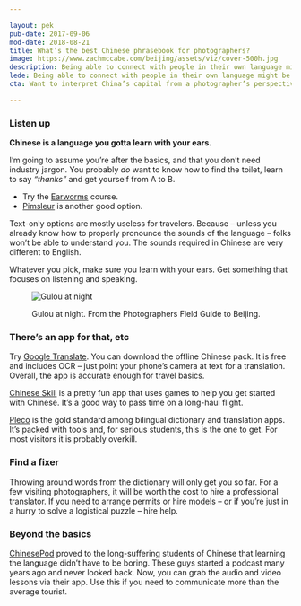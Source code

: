 ```yaml
---

layout: pek
pub-date: 2017-09-06
mod-date: 2018-08-21
title: What’s the best Chinese phrasebook for photographers?
image: https://www.zachmccabe.com/beijing/assets/viz/cover-500h.jpg
description: Being able to connect with people in their own language might be the most underrated tool in the travel photographer’s camera bag.
lede: Being able to connect with people in their own language might be the most underrated tool in the travel photographer’s camera bag.
cta: Want to interpret China’s capital from a photographer’s perspective? Read <b>The Photographers Field Guide to Beijing</b>. It is<a href="https://www.zachmccabe.com/beijing">free.</a>

---
```



### Listen up

**Chinese is a language you gotta learn with your ears.**

I’m going to assume you’re after the basics, and that you don’t need industry jargon. You probably *do* want to know how to find the toilet, learn to say *“thanks”* and get yourself from A to B.

* Try the [Earworms](https://www.amazon.com/Rapid-Mandarin-Chinese-Volume-1/dp/B000FG5NUG/) course.
* [Pimsleur](https://www.amazon.com/Chinese-Mandarin-Level-Lessons-1-5/dp/B003F233NG/) is another good option.

Text-only options are mostly useless for travelers. Because – unless you already know how to properly pronounce the sounds of the language – folks won’t be able to understand you. The sounds required in Chinese are very different to English.

Whatever you pick, make sure you learn with your ears. Get something that focuses on listening and speaking.


<figure>
<img class="vizproof" src="https://www.zachmccabe.com/beijing/assets/viz/v2-5c.jpg" alt="Gulou at night" />
<figcaption>
<p>Gulou at night. From the Photographers Field Guide to Beijing.</p>
</figcaption>
</figure>



### There’s an app for that, etc

Try [Google Translate](https://support.google.com/translate/answer/6350850). You can download the offline Chinese pack. It is free and includes OCR – just point your phone’s camera at text for a translation. Overall, the app is accurate enough for travel basics.

[Chinese Skill](http://www.chinese-skill.com/cs.html) is a pretty fun app that uses games to help you get started with Chinese. It’s a good way to pass time on a long-haul flight.

[Pleco](https://www.pleco.com/) is the gold standard among bilingual dictionary and translation apps. It’s packed with tools and, for serious students, this is the one to get. For most visitors it is probably overkill.


### Find a fixer

Throwing around words from the dictionary will only get you so far. For a few visiting photographers, it will be worth the cost to hire a professional translator. If you need to arrange permits or hire models – or if you’re just in a hurry to solve a logistical puzzle – hire help.

### Beyond the basics

[ChinesePod](https://chinesepod.com/) proved to the long-suffering students of Chinese that learning the language didn’t have to be boring. These guys started a podcast many years ago and never looked back. Now, you can grab the audio and video lessons via their app. Use this if you need to communicate more than the average tourist.
